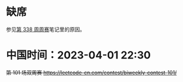 
# 缺席

参见[第 338 周周赛](../../../weekly/weekly2023/338-%E4%B8%8D%E5%87%86%E5%A4%87%E5%81%9Ahard/README.md)笔记里的原因。

# 中国时间：2023-04-01 22:30

~~第 101 场双周赛 https://leetcode-cn.com/contest/biweekly-contest-101/~~
